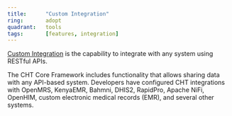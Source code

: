 ```yaml
---
title:      "Custom Integration"
ring:       adopt
quadrant:   tools
tags:       [features, integration]
---
```


[Custom Integration](https://docs.communityhealthtoolkit.org/building/integrations/) is the capability to integrate with any system using RESTful APIs. 

The CHT Core Framework includes functionality that allows sharing data with any API-based system. Developers have configured CHT integrations with OpenMRS, KenyaEMR, Bahmni, DHIS2, RapidPro, Apache NiFi, OpenHIM, custom electronic medical records (EMR), and several other systems.
